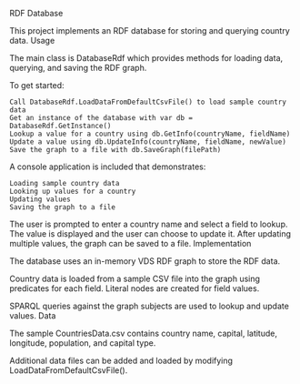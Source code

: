 ﻿RDF Database

This project implements an RDF database for storing and querying country data.
Usage

The main class is DatabaseRdf which provides methods for loading data, querying, and saving the RDF graph.

To get started:

    Call DatabaseRdf.LoadDataFromDefaultCsvFile() to load sample country data
    Get an instance of the database with var db = DatabaseRdf.GetInstance()
    Lookup a value for a country using db.GetInfo(countryName, fieldName)
    Update a value using db.UpdateInfo(countryName, fieldName, newValue)
    Save the graph to a file with db.SaveGraph(filePath)

A console application is included that demonstrates:

    Loading sample country data
    Looking up values for a country
    Updating values
    Saving the graph to a file

The user is prompted to enter a country name and select a field to lookup. The value is displayed and the user can choose to update it. After updating multiple values, the graph can be saved to a file.
Implementation

The database uses an in-memory VDS RDF graph to store the RDF data.

Country data is loaded from a sample CSV file into the graph using predicates for each field. Literal nodes are created for field values.

SPARQL queries against the graph subjects are used to lookup and update values.
Data

The sample CountriesData.csv contains country name, capital, latitude, longitude, population, and capital type.

Additional data files can be added and loaded by modifying LoadDataFromDefaultCsvFile().